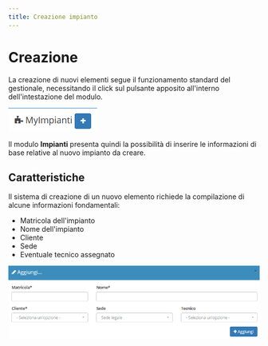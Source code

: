 ```yaml
---
title: Creazione impianto
---
```


# Creazione

La creazione di nuovi elementi segue il funzionamento standard del gestionale, necessitando il click sul pulsante apposito all'interno dell'intestazione del modulo.

![Screenshot creazione impianto](../../.gitbook/assets/add-myimpianti.PNG)

Il modulo **Impianti** presenta quindi la possibilità di inserire le informazioni di base relative al nuovo impianto da creare.

## Caratteristiche

Il sistema di creazione di un nuovo elemento richiede la compilazione di alcune informazioni fondamentali:

* Matricola dell'impianto
* Nome dell'impianto
* Cliente
* Sede
* Eventuale tecnico assegnato

![Screenshot creazione impianto](../../.gitbook/assets/aggiungimyimpianti.PNG)

